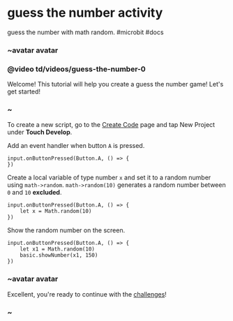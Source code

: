 # guess the number activity

guess the number with math random. #microbit #docs

### ~avatar avatar

### @video td/videos/guess-the-number-0

Welcome! This tutorial will help you create a guess the number game! Let's get started!

### ~

To create a new script, go to the [Create Code](/microbit/create-code) page and tap New Project under **Touch Develop**.

Add an event handler when button `A` is pressed.

```
input.onButtonPressed(Button.A, () => {
})
```

Create a local variable of type number `x` and set it to a random number using `math->random`. `math->random(10)` generates a random number between `0` and `10` **excluded**.

```
input.onButtonPressed(Button.A, () => {
    let x = Math.random(10)
})
```

Show the random number on the screen.

```
input.onButtonPressed(Button.A, () => {
    let x1 = Math.random(10)
    basic.showNumber(x1, 150)
})
```

### ~avatar avatar

Excellent, you're ready to continue with the [challenges](/microbit/lessons/guess-the-number/challenges)!

### ~

